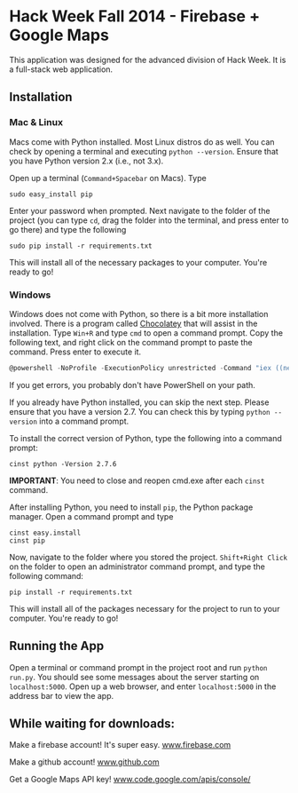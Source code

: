 # Hack Week Fall 2014 - Firebase + Google Maps

This application was designed for the advanced division of Hack Week. It is a
full-stack web application.

## Installation

### Mac & Linux

Macs come with Python installed. Most Linux distros do as well.
You can check by opening a terminal and executing `python --version`. Ensure
that you have Python version 2.x (i.e., not 3.x).

Open up a terminal (`Command+Spacebar` on Macs). Type

    sudo easy_install pip

Enter your password when prompted. Next navigate to the folder of the project
(you can type `cd`, drag the folder into the terminal, and press enter to go
there) and type the following

    sudo pip install -r requirements.txt

This will install all of the necessary packages to your computer. You're ready
to go!

### Windows

Windows does not come with Python, so there is a bit more installation involved.
There is a program called [Chocolatey] that will assist in the installation.
Type `Win+R` and type `cmd` to open a command prompt. Copy the following text,
and right click on the command prompt to paste the command. Press enter to
execute it.

```powershell
@powershell -NoProfile -ExecutionPolicy unrestricted -Command "iex ((new-object net.webclient).DownloadString('https://chocolatey.org/install.ps1'))" && SET PATH=%PATH%;%systemdrive%\chocolatey\bin
```

If you get errors, you probably don't have PowerShell on your path.

If you already have Python installed, you can skip the next step. Please ensure
that you have a version 2.7. You can check this by typing `python --version`
into a command prompt.

To install the correct version of Python, type the following into a command
prompt:

    cinst python -Version 2.7.6

__IMPORTANT__: You need to close and reopen cmd.exe after each `cinst` command.

After installing Python, you need to install `pip`, the Python package manager.
Open a command prompt and type

    cinst easy.install
    cinst pip


Now, navigate to the folder where you stored the project. `Shift+Right Click` on
the folder to open an administrator command prompt, and type the following
command:

    pip install -r requirements.txt

This will install all of the packages necessary for the project to run to your
computer. You're ready to go!

## Running the App

Open a terminal or command prompt in the project root and run `python run.py`.
You should see some messages about the server starting on `localhost:5000`.
Open up a web browser, and enter `localhost:5000` in the address bar to view the
app.

[Chocolatey]: http://chocolatey.org

## While waiting for downloads:

Make a firebase account! It's super easy. 
www.firebase.com

Make a github account! 
www.github.com

Get a Google Maps API key!
www.code.google.com/apis/console/
